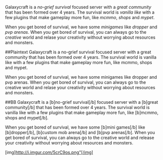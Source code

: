Galaxycraft is a *no-grief survival* focused server with a *great community* that has been
formed over 4 years. The survival world is *vanilla like* with a few plugins
that make gameplay more fun, like *mcmmo*, *shops* and *mypet*. 

When you get bored of survival, we have some *minigames* like *dropper* and 
*pvp arenas*. When you get bored of survival, you can always go to the *creative* world 
and relase your creativity without worrying about resources and monsters.




##Plaintext
Galaxycraft is a no-grief survival focused server with a great community that has been
formed over 4 years. The survival world is vanilla like with a few plugins
that make gameplay more fun, like mcmmo, shops and mypet. 

When you get bored of survival, we have some minigames like dropper and 
pvp arenas. When you get bored of survival, you can always go to the creative world 
and relase your creativity without worrying about resources and monsters.


##BB
Galaxycraft is a [b]no-grief survival[/b] focused server with a [b]great community[/b] that has been
formed over 4 years. The survival world is vanilla like with a few plugins
that make gameplay more fun, like [b]mcmmo, shops and mypet[/b].

When you get bored of survival, we have some [b]mini games[/b] like [b]dropper[/b], [b]custom mob arena[/b] and
[b]pvp arenas[/b]. When you get bored of survival, you can always go to the creative world
and release your creativity without worrying about resources and monsters.

[img]http://i.imgur.com/5crC9os.png"[/img]

